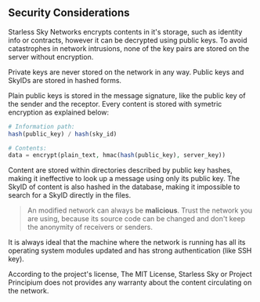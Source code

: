 ## Security Considerations

Starless Sky Networks encrypts contents in it's storage, such as identity info or contracts, however it can be decrypted using public keys. To avoid catastrophes in network intrusions, none of the key pairs are stored on the server without encryption.

Private keys are never stored on the network in any way. Public keys and SkyIDs are stored in hashed forms.

Plain public keys is stored in the message signature, like the public key of the sender and the receptor. Every content is stored with symetric encryption as explained below:

```php
# Information path:
hash(public_key) / hash(sky_id)

# Contents:
data = encrypt(plain_text, hmac(hash(public_key), server_key))
```

Content are stored within directories described by public key hashes, making it ineffective to look up a message using only its public key. The SkyID of content is also hashed in the database, making it impossible to search for a SkyID directly in the files.

> An modified network can always be **malicious**. Trust the network you are using, because its source code can be changed and don't keep the anonymity of receivers or senders.

It is always ideal that the machine where the network is running has all its operating system modules updated and has strong authentication (like SSH key).

According to the project's license, The MIT License, Starless Sky or Project Principium does not provides any warranty about the content circulating on the network.